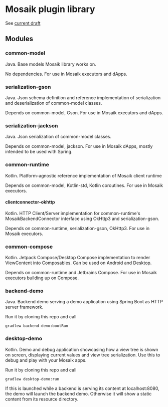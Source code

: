 # Mosaik plugin library

See [current draft](https://docs.google.com/document/d/1Pc4DLChaKyGbMnY4gu92mcBEDfeNiBCQ5hq9lJUssGg/edit?usp=sharing)

## Modules

### common-model
Java. Base models Mosaik library works on.

No dependencies. For use in Mosaik executors and dApps.

### serialization-gson
Java. Json schema definition and reference implementation of serialization and deserialization of 
common-model classes.

Depends on common-model, Gson. For use in Mosaik executors and dApps.

### serialization-jackson
Java. Json serialization of common-model classes.

Depends on common-model, jackson. For use in Mosaik dApps, mostly intended to be used with Spring.

### common-runtime
Kotlin. Platform-agnostic reference implementation of Mosaik client runtime

Depends on common-model, Kotlin-std, Kotlin coroutines. For use in Mosaik executors.

#### clientconnector-okhttp
Kotlin. HTTP Client/Server implementation for common-runtime's MosaikBackendConnector interface using
OkHttp3 and serialization-gson.

Depends on common-runtime, serialization-gson, OkHttp3. For use in Mosaik executors.

### common-compose
Kotlin. Jetpack Compose/Desktop Compose implementation to render ViewContent into Composables. 
Can be used on Android and Desktop.

Depends on common-runtime and Jetbrains Compose. For use in Mosaik executors building up on Compose.

### backend-demo
Java. Backend demo serving a demo application using Spring Boot as HTTP server framework.

Run it by cloning this repo and call

    gradlew backend-demo:bootRun

### desktop-demo
Kotlin. Demo and debug application showcasing how a view tree is shown on screen, displaying 
current values and view tree serialization. Use this to debug and play with your Mosaik apps.

Run it by cloning this repo and call

    gradlew desktop-demo:run

If this is launched while a backend is serving its content at localhost:8080, the demo will 
launch the backend demo. Otherwise it will show a static content from its resource directory.